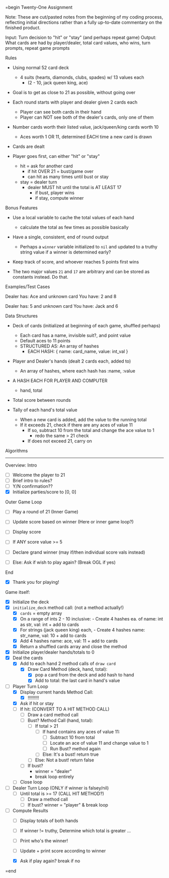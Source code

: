=begin
Twenty-One Assignment

Note: These are cut/pasted notes from the beginning of my coding process, reflecting initial directions rather than a fully up-to-date commentary on the finished product.

Input: Turn decision to "hit" or "stay" (and perhaps repeat game)
Output: What cards are had by player/dealer, total card values,
  who wins, turn prompts, repeat game prompts

Rules
- Using normal 52 card deck
  - 4 suits (hearts, diamonds, clubs, spades) w/ 13 values each
    - (2 - 10, jack queen king, ace)
- Goal is to get as close to 21 as possible, without going over
- Each round starts with player and dealer given 2 cards each
  - Player can see both cards in their hand
  - Player can NOT see both of the dealer's cards, only one of them
- Number cards worth their listed value, jack/queen/king cards worth 10
  - Aces worth 1 OR 11, determined EACH time a new card is drawn

- Cards are dealt
- Player goes first, can either "hit" or "stay"
  - hit = ask for another card
    - if hit OVER 21 = bust/game over
    - can hit as many times until bust or stay
  - stay = dealer turn
    - dealer MUST hit until the total is AT LEAST 17
      - if bust, player wins 
      - if stay, compute winner

Bonus Features
- Use a local variable to cache the total values of each hand
  - calculate the total as few times as possible basically

- Have a single, consistent, end of round output
  - Perhaps a `winner` variable initialized to `nil` and updated to a
    truthy string value if a winner is determined early?

- Keep track of score, and whoever reaches 5 points first wins

- The two major values `21` and `17` are arbitrary and can be stored as
  constants instead. Do that.

Examples/Test Cases

Dealer has: Ace and unknown card
You have: 2 and 8

Dealer has: 5 and unknown card
You have: Jack and 6


Data Structures
- Deck of cards (initialized at beginning of each game, shuffled perhaps)
  - Each card has a name, invisible suit?, and point value
  - Default aces to 11 points
  - STRUCTURED AS: An array of hashes
    - EACH HASH: { name: card_name, value: int_val }

- Player and Dealer's hands (dealt 2 cards each, added to)
  - An array of hashes, where each hash has :name, :value

- A HASH EACH FOR PLAYER AND COMPUTER
  - hand, total

- Total score between rounds
- Tally of each hand's total value
  - When a new card is added, add the value to the running total
  - If it exceeds 21, check if there are any aces of value 11
    - If so, subtract 10 from the total and change the ace value to 1
      - redo the same > 21 check
    - If does not exceed 21, carry on

Algorithms

---

Overview:
Intro
- [ ] Welcome the player to 21
- [ ] Brief intro to rules?
- [ ] Y/N confirmation??
- [x] Initialize parties/score to [0, 0]

Outer Game Loop
- [ ] Play a round of 21 (Inner Game)
- [ ] Update score based on winner (Here or inner game loop?)
- [ ] Display score

- [ ] If ANY score value >= 5
- [ ] Declare grand winner (may if/then individual score vals instead)
- [ ] Else: Ask if wish to play again? (Break OGL if yes)

End
- [x] Thank you for playing!

Game itself:
- [x] Initialize the deck
- [x] `initialize_deck` method call: (not a method actually!)
  - [x] `cards` = empty array
  - [x] On a range of ints 2 - 10 inclusive:
        - Create 4 hashes ea. of name: int as str, val: int + add to cards
  - [x] For strings (jack queen king) each,
        - Create 4 hashes name: str_name, val: 10 + add to cards
  - [x] Add 4 hashes name: ace, val: 11 + add to cards
  - [x] Return a shuffled cards array and close the method
- [x] Initialize player/dealer hands/totals to 0
- [x] Deal the cards
  - [x] Add to each hand 2 method calls of `draw card`
    - [x] Draw Card Method (deck, hand, total):
      - [x] pop a card from the deck and add hash to hand
      - [x] Add to total: the last card in hand's value

- [ ] Player Turn Loop
  - [x] Display current hands Method Call:
    - [x] !!!!!!!!!
  - [x] Ask if hit or stay
  - [ ] If hit: (CONVERT TO A HIT METHOD CALL)
    - [ ] Draw a card method call
    - [ ] Bust? Method Call (hand, total):
      - [ ] If total > 21
        - [ ] If hand contains any aces of value 11:
          - [ ] Subtract 10 from total
          - [ ] Locate an ace of value 11 and change value to 1
          - [ ] Run Bust? method again
        - [ ] Else: It's a bust! return true
      - [ ] Else: Not a bust! return false
    - [ ] If bust?
      - winner = "dealer"
      - break loop entirely
  - [ ] Close loop

- [ ] Dealer Turn Loop (ONLY if winner is falsey/nil)
  - [ ] Until total is >= 17 (CALL HIT METHOD?)
    - [ ] Draw a method call
    - [ ] If bust? winner = "player" & break loop

- [ ] Compute Results
  - [ ] Display totals of both hands
  - [ ] If winner != truthy, Determine which total is greater ...

  - [ ] Print who's the winner!
  - [ ] Update + print score according to winner
  - [x] Ask if play again? break if no

=end